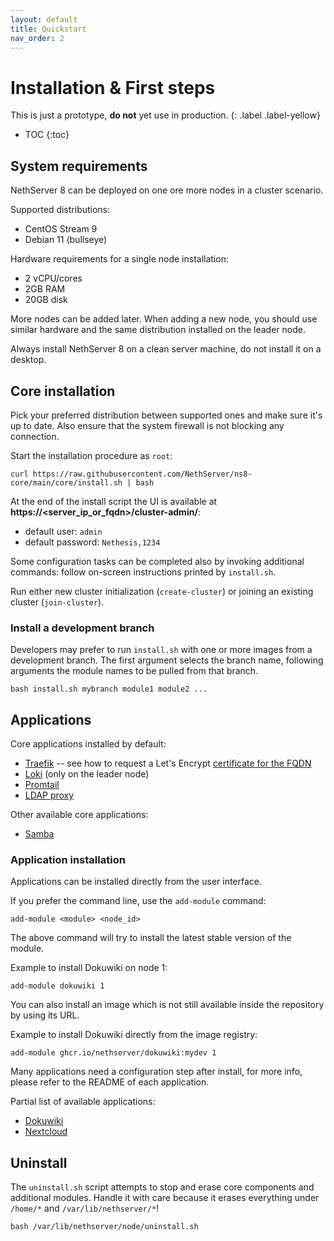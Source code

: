 ```yaml
---
layout: default
title: Quickstart
nav_order: 2
---
```


# Installation & First steps

This is just a prototype, **do not** yet use in production.
{: .label .label-yellow}

* TOC
{:toc}

## System requirements

NethServer 8 can be deployed on one ore more nodes in a cluster scenario.

Supported distributions:
- CentOS Stream 9
- Debian 11 (bullseye)

Hardware requirements for a single node installation:
- 2 vCPU/cores
- 2GB RAM
- 20GB disk

More nodes can be added later. When adding a new node, you should use
similar hardware and the same distribution installed on the leader node.

Always install NethServer 8 on a clean server machine, do not install it on a desktop.

## Core installation

Pick your preferred distribution between supported ones and make sure it's up to date. 
Also ensure that the system firewall is not blocking any connection.

Start the installation procedure as `root`:
```
curl https://raw.githubusercontent.com/NethServer/ns8-core/main/core/install.sh | bash
```

At the end of the install script the UI is available at **https://\<server_ip_or_fqdn\>/cluster-admin/**:

- default user: `admin`
- default password: `Nethesis,1234`

Some configuration tasks can be completed also by invoking additional
commands: follow on-screen instructions printed by `install.sh`.

Run either new cluster initialization (`create-cluster`) or joining an existing cluster (`join-cluster`).

### Install a development branch

Developers may prefer to run `install.sh` with one or more images from a
development branch. The first argument selects the branch name, following
arguments the module names to be pulled from that branch.

    bash install.sh mybranch module1 module2 ...

## Applications

Core applications installed by default:
- [Traefik](https://github.com/NethServer/ns8-core/blob/main/traefik/README.md) -- see how to request a Let's Encrypt [certificate for the FQDN](https://github.com/NethServer/ns8-core/blob/main/traefik/README.md#set-certificate)
- [Loki](https://github.com/NethServer/ns8-core/blob/main/loki/REDME.md) (only on the leader node)
- [Promtail](https://github.com/NethServer/ns8-core/blob/main/promtail/README.md)
- [LDAP proxy](https://github.com/NethServer/ns8-core/blob/main/ldapproxy/README.md)

Other available core applications:
- [Samba](https://github.com/NethServer/ns8-core/blob/main/samba/README.md)


### Application installation

Applications can be installed directly from the user interface.

If you prefer the command line, use the `add-module` command:
```
add-module <module> <node_id>
```
The  above command will try to install the latest stable version of the module.

Example to install Dokuwiki on node 1:
```
add-module dokuwiki 1
```

You can also install an image which is not still available inside the repository by using
its URL.

Example to install Dokuwiki directly from the image registry:
```
add-module ghcr.io/nethserver/dokuwiki:mydev 1
```

Many applications need a configuration step after install, for more info, 
please refer to the README of each application.

Partial list of available applications:

- [Dokuwiki](https://github.com/NethServer/ns8-dokuwiki/blob/main/README.md)
- [Nextcloud](https://github.com/NethServer/ns8-core/blob/main/nextcloud/README.md)

## Uninstall

The `uninstall.sh` script attempts to stop and erase core components and
additional modules. Handle it with care because it erases everything under `/home/*` and `/var/lib/nethserver/*`!

    bash /var/lib/nethserver/node/uninstall.sh

